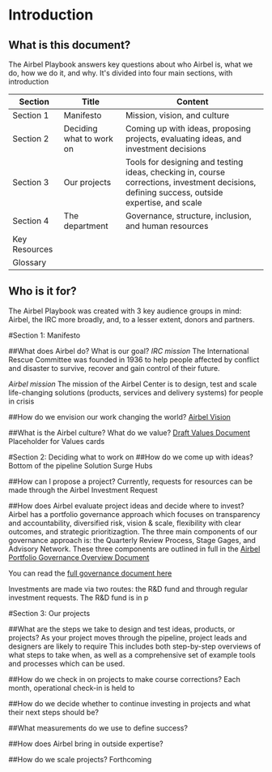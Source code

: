 # Introduction

## What is this document?
The Airbel Playbook answers key questions about who Airbel is, what we do, how we do it, and why. 
It's divided into four main sections, with introduction

|Section      |Title                        |Content                      |
|-------------|---------------------------  |-----------------------------|
|Section 1    |Manifesto                    |Mission, vision, and culture |
|Section 2    |Deciding what to work on     |Coming up with ideas, proposing projects, evaluating ideas, and investment decisions |
|Section 3    |Our projects                 |Tools for designing and testing ideas, checking in, course corrections, investment decisions, defining success, outside expertise, and scale|
|Section 4    |The department               |Governance, structure, inclusion, and human resources    |
|Key Resources|
|Glossary     |

## Who is it for?
The Airbel Playbook was created with 3 key audience groups in mind: Airbel, the IRC more broadly, and, to a lesser extent, donors and partners.  

#Section 1: Manifesto

##What does Airbel do? What is our goal?
*IRC mission*
The International Rescue Committee was founded in 1936 to help people affected by conflict and disaster to survive, recover and gain control of their future. 

*Airbel mission*
The mission of the Airbel Center is to design, test and scale life-changing solutions (products, services and delivery systems) for people in crisis

##How do we envision our work changing the world?
[Airbel Vision](https://docs.google.com/document/d/1d7xDSNa0Upd4POtqe0jbm8YoGVsSvbzi8BE2QaSve44/edit?usp=sharing)

##What is the Airbel culture? What do we value?
[Draft Values Document](https://docs.google.com/document/d/1PWWglC37-lbuCS0BQARFECUotCHCDt8gtY7XSILIPQk/edit?usp=sharing)
Placeholder for Values cards

#Section 2: Deciding what to work on
##How do we come up with ideas?
Bottom of the pipeline
Solution Surge
Hubs

##How can I propose a project?
Currently, requests for resources can be made through the Airbel Investment Request

##How does Airbel evaluate project ideas and decide where to invest?
Airbel has a portfolio governance approach which focuses on transparency and accountability, diversified risk, vision & scale, flexibility with clear outcomes, and strategic prioritizagtion.
The three main components of our governance approach is: the Quarterly Review Process, Stage Gages, and Advisory Network. These three components are outlined in full in the [Airbel Portfolio Governance Overview Document](https://docs.google.com/document/d/1yFEU7u67W0CZdzrsoZXGnfT8qUjsfvzlFrFvjzFWKuQ/edit?usp=sharing)

You can read the [full governance document here](https://docs.google.com/document/d/1yFEU7u67W0CZdzrsoZXGnfT8qUjsfvzlFrFvjzFWKuQ/edit?usp=sharing)

Investments are made via two routes: the R&D fund and through regular investment requests. The R&D fund is in p

#Section 3: Our projects

##What are the steps we take to design and test ideas, products, or projects?
As your project moves through the pipeline, project leads and designers are likely to require 
This includes both step-by-step overviews of what steps to take when, as well as a comprehensive set of example tools and processes which can be used.

##How do we check in on projects to make course corrections?
Each month, operational check-in is held to 

##How do we decide whether to continue investing in projects and what their next steps should be?

##What measurements do we use to define success?

##How does Airbel bring in outside expertise?

##How do we scale projects?
Forthcoming
